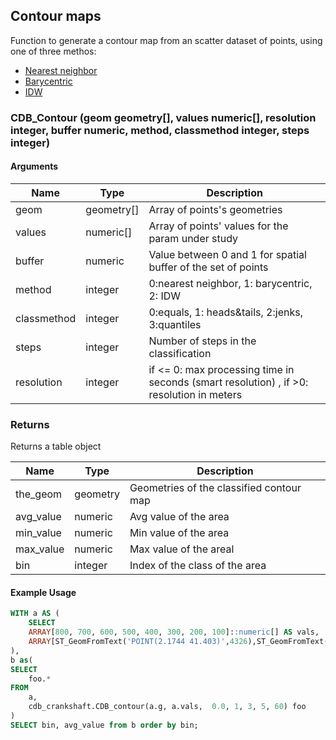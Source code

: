 ## Contour maps

Function to generate a contour map from an scatter dataset of points, using one of three methos:

* [Nearest neighbor](https://en.wikipedia.org/wiki/Nearest-neighbor_interpolation)
* [Barycentric](https://en.wikipedia.org/wiki/Barycentric_coordinate_system)
* [IDW](https://en.wikipedia.org/wiki/Inverse_distance_weighting)

### CDB_Contour (geom geometry[], values numeric[], resolution integer, buffer numeric, method, classmethod integer, steps integer)

#### Arguments

| Name | Type | Description |
|------|------|-------------|
| geom   | geometry[]  | Array of points's geometries |
| values | numeric[]   | Array of points' values for the param under study|
| buffer   | numeric     | Value between 0 and 1 for spatial buffer of the set of points
| method   | integer     | 0:nearest neighbor, 1: barycentric, 2: IDW|
| classmethod   | integer     | 0:equals, 1: heads&tails, 2:jenks, 3:quantiles |
| steps   | integer     | Number of steps in the classification|
| resolution   | integer     | if <= 0: max processing time in seconds (smart resolution) , if >0: resolution in meters

### Returns
Returns a table object

| Name | Type | Description |
|------|------|-------------|
| the_geom   | geometry  | Geometries of the classified contour map|
| avg_value | numeric   | Avg value of the area|
| min_value | numeric   | Min value of the area|
| max_value | numeric   | Max value of the areal|
| bin | integer   | Index of the class of the area|

#### Example Usage

```sql
WITH a AS (
    SELECT
    ARRAY[800, 700, 600, 500, 400, 300, 200, 100]::numeric[] AS vals,
    ARRAY[ST_GeomFromText('POINT(2.1744 41.403)',4326),ST_GeomFromText('POINT(2.1228 41.380)',4326),ST_GeomFromText('POINT(2.1511 41.374)',4326),ST_GeomFromText('POINT(2.1528 41.413)',4326),ST_GeomFromText('POINT(2.165 41.391)',4326),ST_GeomFromText('POINT(2.1498 41.371)',4326),ST_GeomFromText('POINT(2.1533 41.368)',4326),ST_GeomFromText('POINT(2.131386 41.41399)',4326)] AS g
),
b as(
SELECT
    foo.*
FROM
    a,
    cdb_crankshaft.CDB_contour(a.g, a.vals,  0.0, 1, 3, 5, 60) foo
)
SELECT bin, avg_value from b order by bin;
```
